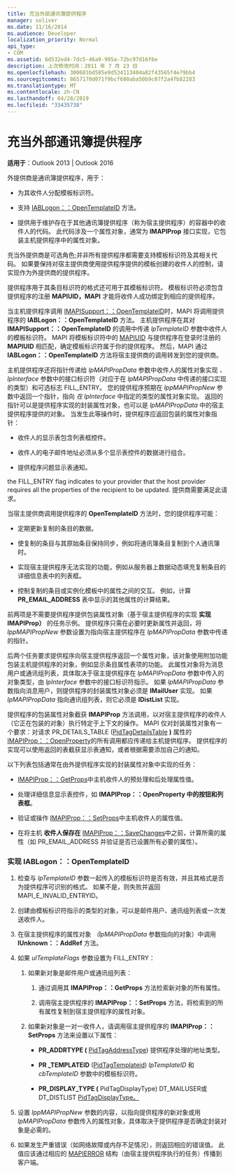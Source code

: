 ```yaml
---
title: 充当外部通讯簿提供程序
manager: soliver
ms.date: 11/16/2014
ms.audience: Developer
localization_priority: Normal
api_type:
- COM
ms.assetid: 6d532ed4-7dc5-46a9-995a-72bc97d16f6e
description: 上次修改时间：2011 年 7 月 23 日
ms.openlocfilehash: 300681bd585e9d534113404a82f43565f4e79bb4
ms.sourcegitcommit: 8657170d071f9bcf680aba50b9c07f2a4fb82283
ms.translationtype: MT
ms.contentlocale: zh-CN
ms.lasthandoff: 04/28/2019
ms.locfileid: "33435738"
---
```

# <a name="acting-as-a-foreign-address-book-provider"></a>充当外部通讯簿提供程序

**适用于**：Outlook 2013 | Outlook 2016 
  
外提供商是通讯簿提供程序，用于： 
  
- 为其收件人分配模板标识符。
    
- 支持 [IABLogon：：OpenTemplateID](iablogon-opentemplateid.md) 方法。 
    
- 提供用于维护存在于其他通讯簿提供程序（称为宿主提供程序）的容器中的收件人的代码。 此代码涉及一个属性对象，通常为 **IMAPIProp** 接口实现，它包装主机提供程序中的属性对象。 
    
充当外提供商是可选角色;并非所有提供程序都需要支持模板标识符及其相关代码。 如果要保持对宿主提供商使用提供程序提供的模板创建的收件人的控制，请实现作为外提供商的提供程序。 
  
提供程序用于其条目标识符的格式还可用于其模板标识符。 模板标识符必须包含提供程序的注册 **MAPIUID，MAPI** 才能将收件人成功绑定到相应的提供程序。 
  
当主机提供程序调用 [IMAPISupport：：OpenTemplateID](imapisupport-opentemplateid.md)时，MAPI 将调用提供程序的 **IABLogon：：OpenTemplateID** 方法。 主机提供程序在其对 **IMAPISupport：：OpenTemplateID** 的调用中传递 _lpTemplateID_ 参数中收件人的模板标识符。 MAPI 将模板标识符中的 [MAPIUID](mapiuid.md) 与提供程序在登录时注册的 **MAPIUID** 相匹配，确定模板标识符属于你的提供程序。 然后，MAPI 通过 **IABLogon：：OpenTemplateID** 方法将宿主提供商的调用转发到您的提供商。 
  
主机提供程序还将指针传递给  _lpMAPIPropData_ 参数中收件人的属性对象实现  _、lpInterface_ 参数中的接口标识符（对应于在  _lpMAPIPropData_ 中传递的接口实现的类型）和可选标志 FILL_ENTRY。 您的提供程序预期在  _lppMAPIPropNew_ 参数中返回一个指针，指向  _在 lpInterface_ 中指定的类型的属性对象实现。 返回的指针可以是提供程序实现的封装属性对象，也可以是  _lpMAPIPropData_ 中的宿主提供程序提供的对象。 当发生此等操作时，提供程序应返回包装的属性对象指针：
  
- 收件人的显示表包含列表框控件。
    
- 收件人的电子邮件地址必须从多个显示表控件的数据进行组合。
    
- 提供程序问题显示表通知。
    
the FILL_ENTRY flag indicates to your provider that the host provider requires all the properties of the recipient to be updated. 提供商需要满足此请求。
  
当宿主提供商调用提供程序的 **OpenTemplateID** 方法时，您的提供程序可能： 
  
- 定期更新复制的条目的数据。
    
- 使复制的条目与其原始条目保持同步，例如将通讯簿条目复制到个人通讯簿时。
    
- 实现宿主提供程序无法实现的功能，例如从服务器上数据动态填充复制条目的详细信息表中的列表框。
    
- 控制复制的条目或实例化模板中的属性之间的交互。 例如，计算 **PR_EMAIL_ADDRESS** 表中显示的其他属性的计算结果。 
    
前两项是不需要提供程序提供包装属性对象（基于宿主提供程序的实现 **实现 IMAPIProp）** 的任务示例。 提供程序只需在必要时更新属性并返回，将  _lppMAPIPropNew_ 参数设置为指向宿主提供程序在  _lpMAPIPropData_ 参数中传递的指针。 
  
后两个任务要求提供程序向宿主提供程序返回一个属性对象，该对象使用附加功能包装主机提供程序的对象，例如显示条目属性表项的功能。 此属性对象将为消息用户或通讯组列表，具体取决于宿主提供程序在  _lpMAPIPropData_ 参数中传入的对象类型，由  _lpInterface_ 参数中的接口标识符指示。 如果  _lpMAPIPropData_ 参数指向消息用户，则提供程序的封装属性对象必须是 **IMailUser** 实现。 如果  _lpMAPIPropData_ 指向通讯组列表，则它必须是 **IDistList** 实现。 
  
提供程序的包装属性对象截获 **IMAPIProp** 方法调用，以对宿主提供程序的收件人（它正在包装的对象）执行特定于上下文的操作。 MAPI 仅对封装属性对象有一个要求：对请求 PR_DETAILS_TABLE ([PidTagDetailsTable](pidtagdetailstable-canonical-property.md) **)** 属性的 [IMAPIProp：：OpenProperty](imapiprop-openproperty.md)的所有调用都应传递给主机提供程序。 提供程序的实现可以使用返回的表截获显示表通知，或者根据需要添加自己的通知。 
  
以下列表包括通常在由外提供程序实现的封装属性对象中实现的任务：
  
- [IMAPIProp：：GetProps](imapiprop-getprops.md)中主机收件人的预处理和后处理属性值。
    
- 处理详细信息显示表控件，如 **IMAPIProp：：OpenProperty 中的按钮和列表框**。
    
- 验证或操作 [IMAPIProp：：SetProps](imapiprop-setprops.md)中主机收件人的属性值。
    
- 在将主机 **收件人保存在** [IMAPIProp：：SaveChanges](imapiprop-savechanges.md)中之前，计算所需的属性（如 PR_EMAIL_ADDRESS 并验证是否已设置所有必要的属性）。
    
### <a name="to-implement-iablogonopentemplateid"></a>实现 IABLogon：：OpenTemplateID
  
1. 检查与  _lpTemplateID_ 参数一起传入的模板标识符是否有效，并且其格式是否为提供程序可识别的格式。 如果不是，则失败并返回MAPI_E_INVALID_ENTRYID。 
    
2. 创建由模板标识符指示的类型的对象，可以是邮件用户、通讯组列表或一次发送收件人。 
    
3. 在宿主提供程序的属性对象 _（lpMAPIPropData_ 参数指向的对象）中调用 **IUnknown：：AddRef** 方法。 
    
4. 如果  _ulTemplateFlags_ 参数设置为 FILL_ENTRY： 
    
   1. 如果新对象是邮件用户或通讯组列表：
      
      1. 通过调用其 **IMAPIProp：：GetProps** 方法检索新对象的所有属性。 
          
      2. 调用宿主提供程序的 **IMAPIProp：：SetProps** 方法，将检索到的所有属性复制到宿主提供程序的属性对象。 
      
   2. 如果新对象是一对一收件人，请调用宿主提供程序的 **IMAPIProp：：SetProps** 方法来设置以下属性： 
      
      - **PR_ADDRTYPE (** [PidTagAddressType](pidtagaddresstype-canonical-property.md)) 提供程序处理的地址类型。
        
      - **PR \_TEMPLATEID** ([PidTagTemplateid](pidtagtemplateid-canonical-property.md))  _lpTemplateID_ 和  _cbTemplateID_ 参数中的模板标识符。 
        
      - **PR_DISPLAY_TYPE (** PidTagDisplayType) DT_MAILUSER或DT_DISTLIST [PidTagDisplayType。](pidtagdisplaytype-canonical-property.md)
    
5. 设置  _lppMAPIPropNew_ 参数的内容，以指向提供程序的新对象或用  _lpMAPIPropData_ 参数传入的属性对象，具体取决于提供程序是否确定封装对象是必需的。 
    
6. 如果发生严重错误（如网络故障或内存不足情况），则返回相应的错误值。 此值应该通过相应的 [MAPIERROR](mapierror.md) 结构（由宿主提供程序执行的任务）传播到客户端。 
    

